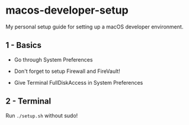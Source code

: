 # macos-developer-setup
My personal setup guide for setting up a macOS developer environment.

## 1 - Basics

- Go through System Preferences

- Don't forget to setup Firewall and FireVault!

- Give Terminal FullDiskAccess in System Preferences

## 2 - Terminal

Run `./setup.sh` without sudo!

